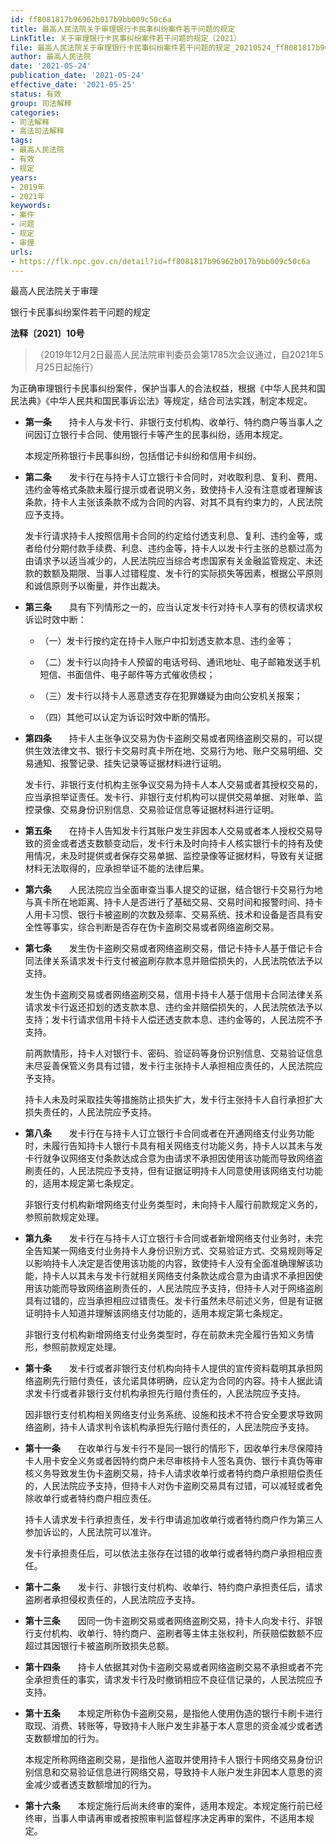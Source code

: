 ```yaml
---
id: ff8081817b96962b017b9bb009c50c6a
title: 最高人民法院关于审理银行卡民事纠纷案件若干问题的规定
LinkTitle: 关于审理银行卡民事纠纷案件若干问题的规定（2021）
file: 最高人民法院关于审理银行卡民事纠纷案件若干问题的规定_20210524_ff8081817b96962b017b9bb009c50c6a.docx
author: 最高人民法院
date: '2021-05-24'
publication_date: '2021-05-24'
effective_date: '2021-05-25'
status: 有效
group: 司法解释
categories:
- 司法解释
- 高法司法解释
tags:
- 最高人民法院
- 有效
- 规定
years:
- 2019年
- 2021年
keywords:
- 案件
- 问题
- 规定
- 审理
urls:
- https://flk.npc.gov.cn/detail?id=ff8081817b96962b017b9bb009c50c6a
---
```


最高人民法院关于审理

银行卡民事纠纷案件若干问题的规定

**法释〔2021〕10号**

> （2019年12月2日最高人民法院审判委员会第1785次会议通过，自2021年5月25日起施行）

为正确审理银行卡民事纠纷案件，保护当事人的合法权益，根据《中华人民共和国民法典》《中华人民共和国民事诉讼法》等规定，结合司法实践，制定本规定。

- **第一条**　　持卡人与发卡行、非银行支付机构、收单行、特约商户等当事人之间因订立银行卡合同、使用银行卡等产生的民事纠纷，适用本规定。

  本规定所称银行卡民事纠纷，包括借记卡纠纷和信用卡纠纷。

- **第二条**　　发卡行在与持卡人订立银行卡合同时，对收取利息、复利、费用、违约金等格式条款未履行提示或者说明义务，致使持卡人没有注意或者理解该条款，持卡人主张该条款不成为合同的内容、对其不具有约束力的，人民法院应予支持。

  发卡行请求持卡人按照信用卡合同的约定给付透支利息、复利、违约金等，或者给付分期付款手续费、利息、违约金等，持卡人以发卡行主张的总额过高为由请求予以适当减少的，人民法院应当综合考虑国家有关金融监管规定、未还款的数额及期限、当事人过错程度、发卡行的实际损失等因素，根据公平原则和诚信原则予以衡量，并作出裁决。

- **第三条**　　具有下列情形之一的，应当认定发卡行对持卡人享有的债权请求权诉讼时效中断：

  - （一）发卡行按约定在持卡人账户中扣划透支款本息、违约金等；

  - （二）发卡行以向持卡人预留的电话号码、通讯地址、电子邮箱发送手机短信、书面信件、电子邮件等方式催收债权；

  - （三）发卡行以持卡人恶意透支存在犯罪嫌疑为由向公安机关报案；

  - （四）其他可以认定为诉讼时效中断的情形。

- **第四条**　　持卡人主张争议交易为伪卡盗刷交易或者网络盗刷交易的，可以提供生效法律文书、银行卡交易时真卡所在地、交易行为地、账户交易明细、交易通知、报警记录、挂失记录等证据材料进行证明。

  发卡行、非银行支付机构主张争议交易为持卡人本人交易或者其授权交易的，应当承担举证责任。发卡行、非银行支付机构可以提供交易单据、对账单、监控录像、交易身份识别信息、交易验证信息等证据材料进行证明。

- **第五条**　　在持卡人告知发卡行其账户发生非因本人交易或者本人授权交易导致的资金或者透支数额变动后，发卡行未及时向持卡人核实银行卡的持有及使用情况，未及时提供或者保存交易单据、监控录像等证据材料，导致有关证据材料无法取得的，应承担举证不能的法律后果。

- **第六条**　　人民法院应当全面审查当事人提交的证据，结合银行卡交易行为地与真卡所在地距离、持卡人是否进行了基础交易、交易时间和报警时间、持卡人用卡习惯、银行卡被盗刷的次数及频率、交易系统、技术和设备是否具有安全性等事实，综合判断是否存在伪卡盗刷交易或者网络盗刷交易。

- **第七条**　　发生伪卡盗刷交易或者网络盗刷交易，借记卡持卡人基于借记卡合同法律关系请求发卡行支付被盗刷存款本息并赔偿损失的，人民法院依法予以支持。

  发生伪卡盗刷交易或者网络盗刷交易，信用卡持卡人基于信用卡合同法律关系请求发卡行返还扣划的透支款本息、违约金并赔偿损失的，人民法院依法予以支持；发卡行请求信用卡持卡人偿还透支款本息、违约金等的，人民法院不予支持。

  前两款情形，持卡人对银行卡、密码、验证码等身份识别信息、交易验证信息未尽妥善保管义务具有过错，发卡行主张持卡人承担相应责任的，人民法院应予支持。

  持卡人未及时采取挂失等措施防止损失扩大，发卡行主张持卡人自行承担扩大损失责任的，人民法院应予支持。

- **第八条**　　发卡行在与持卡人订立银行卡合同或者在开通网络支付业务功能时，未履行告知持卡人银行卡具有相关网络支付功能义务，持卡人以其未与发卡行就争议网络支付条款达成合意为由请求不承担因使用该功能而导致网络盗刷责任的，人民法院应予支持，但有证据证明持卡人同意使用该网络支付功能的，适用本规定第七条规定。

  非银行支付机构新增网络支付业务类型时，未向持卡人履行前款规定义务的，参照前款规定处理。

- **第九条**　　发卡行在与持卡人订立银行卡合同或者新增网络支付业务时，未完全告知某一网络支付业务持卡人身份识别方式、交易验证方式、交易规则等足以影响持卡人决定是否使用该功能的内容，致使持卡人没有全面准确理解该功能，持卡人以其未与发卡行就相关网络支付条款达成合意为由请求不承担因使用该功能而导致网络盗刷责任的，人民法院应予支持，但持卡人对于网络盗刷具有过错的，应当承担相应过错责任。发卡行虽然未尽前述义务，但是有证据证明持卡人知道并理解该网络支付功能的，适用本规定第七条规定。

  非银行支付机构新增网络支付业务类型时，存在前款未完全履行告知义务情形，参照前款规定处理。

- **第十条**　　发卡行或者非银行支付机构向持卡人提供的宣传资料载明其承担网络盗刷先行赔付责任，该允诺具体明确，应认定为合同的内容。持卡人据此请求发卡行或者非银行支付机构承担先行赔付责任的，人民法院应予支持。

  因非银行支付机构相关网络支付业务系统、设施和技术不符合安全要求导致网络盗刷，持卡人请求判令该机构承担先行赔付责任的，人民法院应予支持。

- **第十一条**　　在收单行与发卡行不是同一银行的情形下，因收单行未尽保障持卡人用卡安全义务或者因特约商户未尽审核持卡人签名真伪、银行卡真伪等审核义务导致发生伪卡盗刷交易，持卡人请求收单行或者特约商户承担赔偿责任的，人民法院应予支持，但持卡人对伪卡盗刷交易具有过错，可以减轻或者免除收单行或者特约商户相应责任。

  持卡人请求发卡行承担责任，发卡行申请追加收单行或者特约商户作为第三人参加诉讼的，人民法院可以准许。

  发卡行承担责任后，可以依法主张存在过错的收单行或者特约商户承担相应责任。

- **第十二条**　　发卡行、非银行支付机构、收单行、特约商户承担责任后，请求盗刷者承担侵权责任的，人民法院应予支持。

- **第十三条**　　因同一伪卡盗刷交易或者网络盗刷交易，持卡人向发卡行、非银行支付机构、收单行、特约商户、盗刷者等主体主张权利，所获赔偿数额不应超过其因银行卡被盗刷所致损失总额。

- **第十四条**　　持卡人依据其对伪卡盗刷交易或者网络盗刷交易不承担或者不完全承担责任的事实，请求发卡行及时撤销相应不良征信记录的，人民法院应予支持。

- **第十五条**　　本规定所称伪卡盗刷交易，是指他人使用伪造的银行卡刷卡进行取现、消费、转账等，导致持卡人账户发生非基于本人意思的资金减少或者透支数额增加的行为。

  本规定所称网络盗刷交易，是指他人盗取并使用持卡人银行卡网络交易身份识别信息和交易验证信息进行网络交易，导致持卡人账户发生非因本人意思的资金减少或者透支数额增加的行为。

- **第十六条**　　本规定施行后尚未终审的案件，适用本规定。本规定施行前已经终审，当事人申请再审或者按照审判监督程序决定再审的案件，不适用本规定。
